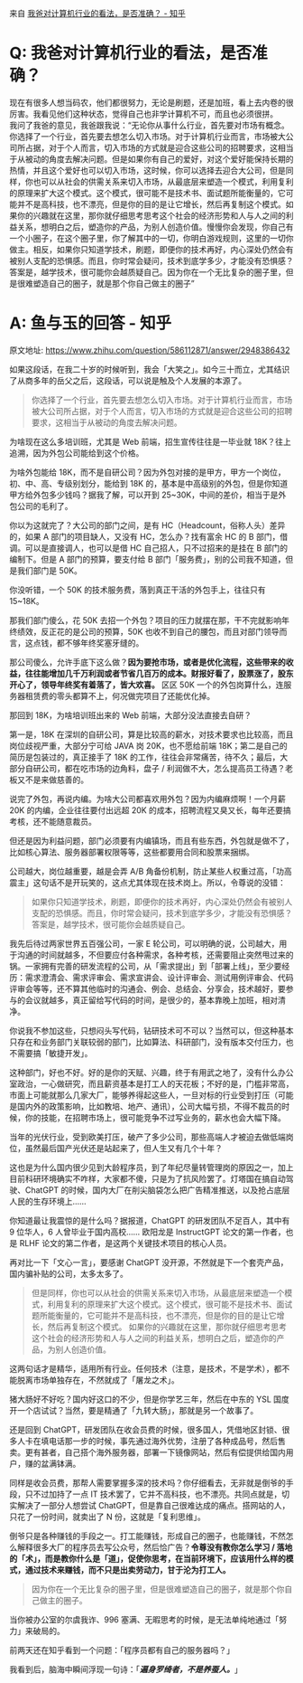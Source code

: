 来自 [我爸对计算机行业的看法，是否准确？ - 知乎](https://www.zhihu.com/question/586112871)

# Q: 我爸对计算机行业的看法，是否准确？

现在有很多人想当码农，他们都很努力，无论是刷题，还是加班，看上去内卷的很厉害。我看见他们这种状态，觉得自己也非学计算机不可，而且也必须很拼。  
我问了我爸的意见，我爸跟我说：“无论你从事什么行业，首先要对市场有概念。你选择了一个行业，首先要去想怎么切入市场。对于计算机行业而言，市场被大公司所占据，对于个人而言，切入市场的方式就是迎合这些公司的招聘要求，这相当于从被动的角度去解决问题。但是如果你有自己的爱好，对这个爱好能保持长期的热情，并且这个爱好也可以切入市场，这时候，你可以选择去迎合大公司，但是同样，你也可以从社会的供需关系来切入市场，从最底层来塑造一个模式，利用复利的原理来扩大这个模式。这个模式，很可能不是技术书、面试题所能衡量的，它可能并不是高科技，也不漂亮，但是你的目的是让它增长，然后再复制这个模式。如果你的兴趣就在这里，那你就仔细思考思考这个社会的经济形势和人与人之间的利益关系，想明白之后，塑造你的产品，为别人创造价值。慢慢你会发现，你自己有一个小圈子，在这个圈子里，你了解其中的一切，你明白游戏规则，这里的一切你做主。相反，如果你只知道学技术，刷题，即便你的技术再好，内心深处仍然会有被别人支配的恐惧感。而且，你时常会疑问，技术到底学多少，才能没有恐惧感？答案是，越学技术，很可能你会越质疑自己。因为你在一个无比复杂的圈子里，但是很难塑造自己的圈子，就是那个你自己做主的圈子”


# A: 鱼与玉的回答 - 知乎

原文地址: https://www.zhihu.com/question/586112871/answer/2948386432

如果这段话，在我二十岁的时候听到，我会「大笑之」。如今三十而立，尤其结识了从商多年的岳父之后，这段话，可以说是触及个人发展的本源了。

> 你选择了一个行业，首先要去想怎么切入市场。对于计算机行业而言，市场被大公司所占据，对于个人而言，切入市场的方式就是迎合这些公司的招聘要求，这相当于从被动的角度去解决问题。

为啥现在这么多培训班，尤其是 Web 前端，招生宣传往往是一毕业就 18K？往上追溯，因为外包公司能给到这个价格。

为啥外包能给 18K，而不是自研公司？因为外包对接的是甲方，甲方一个岗位，初、中、高、专级别划分，能给到 18K 的，基本是中高级别的外包，但是你知道甲方给外包多少钱吗？据我了解，可以开到 25~30K，中间的差价，相当于是外包公司的毛利了。

你以为这就完了？大公司的部门之间，是有 HC（Headcount，俗称人头）差异的，如果 A 部门的项目缺人，又没有 HC，怎么办？找有富余 HC 的 B 部门，借调。可以是直接调人，也可以是借 HC 自己招人，只不过招来的是挂在 B 部门的编制下。但是 A 部门的预算，要支付给 B 部门「服务费」，别的公司我不知道，但是我们部门是 50K。

你没听错，一个 50K 的技术服务费，落到真正干活的外包手上，往往只有 15~18K。

那我们部门傻么，花 50K 去招一个外包？项目的压力就摆在那，干不完就影响年终绩效，反正花的是公司的预算，50K 也收不到自己的腰包，而且对部门领导而言，这点钱，都不够年终奖塞牙缝的。

那公司傻么，允许手底下这么做？**因为要抢市场，或者是优化流程，这些带来的收益，往往能增加几千万利润或者节省几百万的成本。财报好看了，股票涨了，股东开心了，领导年终奖有着落了，皆大欢喜。** 区区 50K 一个的外包岗算什么，连服务器租赁费的零头都算不上，何况做完项目了还能优化掉。



那回到 18K，为啥培训班出来的 Web 前端，大部分没法直接去自研？

第一是，18K 在深圳的自研公司，算是比较高的薪水，对技术要求也比较高，而且岗位歧视严重，大部分宁可给 JAVA 岗 20K，也不愿给前端 18K；第二是自己的简历是包装过的，真正接手了 18K 的工作，往往会非常痛苦，待不久；最后，大部分自研公司，都在吃市场的边角料，盘子 / 利润做不大，怎么提高员工待遇？老板又不是来做慈善的。



说完了外包，再说内编。为啥大公司都喜欢用外包？因为内编麻烦啊！一个月薪 20K 的内编，企业往往要付出远超 20K 的成本，招聘流程又臭又长，每年还要搞考核，还不能随意裁员。

但还是因为利益问题，部门必须要有内编镇场，而且有些东西，外包就是做不了，比如核心算法、服务器部署权限等等，这些都要用合同和股票来捆绑。

公司越大，岗位越重要，越是会弄 A/B 角备份机制，防止某些人权重过高，「功高震主」这句话不是开玩笑的，这点尤其体现在技术岗上。所以，令尊说的没错：

> 如果你只知道学技术，刷题，即便你的技术再好，内心深处仍然会有被别人支配的恐惧感。而且，你时常会疑问，技术到底学多少，才能没有恐惧感？答案是，越学技术，很可能你会越质疑自己。

我先后待过两家世界五百强公司，一家 E 轮公司，可以明确的说，公司越大，用于沟通的时间就越多，不但要应付各种需求，各种考核，还需要阻止突然甩过来的锅。一家拥有完善的研发流程的公司，从「需求提出」到「部署上线」，至少要经历：需求澄清会、需求评审会、需求宣讲会、设计评审会、测试用例评审会、代码评审会等等，还不算其他临时的沟通会、例会、总结会、分享会，技术越好，要参与的会议就越多，真正留给写代码的时间，是很少的，基本靠晚上加班，相对清净。

你说我不参加这些，只想闷头写代码，钻研技术可不可以？当然可以，但这种基本只存在和业务部门关联较弱的部门，比如算法、科研部门，没有版本交付压力，也不需要搞「敏捷开发」。

这种部门，好也不好。好的是你的天赋、兴趣，终于有用武之地了，没有什么办公室政治，一心做研究，而且薪资基本是打工人的天花板；不好的是，门槛非常高，市面上可能就那么几家大厂，能够养得起这些人，一旦对标的行业受到打压（可能是国内外的政策影响，比如教培、地产、通讯），公司大幅亏损，不得不裁员的时候，你的技能，在招聘市场上，很可能竞争不过写业务的，薪水也会大幅下降。

当年的光伏行业，受到欧美打压，破产了多少公司，那些高端人才被迫去做低端岗位，虽然最后国产光伏还是站起来了，但人生又有几个十年？

这也是为什么国内很少见到大龄程序员，到了年纪尽量转管理岗的原因之一，加上目前科研环境确实不咋样，大家都不傻，只是为了抗风险罢了。灯塔国在搞自动驾驶、ChatGPT 的时候，国内大厂在削尖脑袋怎么把广告精准推送，以及抢占底层人民的生存环境上……

你知道最让我震惊的是什么吗？据报道，ChatGPT 的研发团队不足百人，其中有 9 位华人，6 人曾毕业于国内高校…… 欧阳龙是 InstructGPT 论文的第一作者，也是 RLHF 论文的第二作者，是这两个关键技术项目的核心人员。

再对比一下「文心一言」，要感谢 ChatGPT 没开源，不然就是下一个套壳产品，国内骗补贴的公司，太多太多了。



> 但是同样，你也可以从社会的供需关系来切入市场，从最底层来塑造一个模式，利用复利的原理来扩大这个模式。这个模式，很可能不是技术书、面试题所能衡量的，它可能并不是高科技，也不漂亮，但是你的目的是让它增长，然后再复制这个模式。
> 如果你的兴趣就在这里，那你就仔细思考思考这个社会的经济形势和人与人之间的利益关系，想明白之后，塑造你的产品，为别人创造价值。

这两句话才是精华，适用所有行业。任何技术（注意，是技术，不是学术），都不能脱离市场单独存在，不然就成了「屠龙之术」。

猪大肠好不好吃？国内好这口的不少，但是你学艺三年，然后在中东的 YSL 国度开一个店试试？当然，要是精通了「九转大肠」，那就是另一个故事了。

还是回到 ChatGPT，研发团队在收会员费的时候，很多国人，凭借地区封锁、很多人卡在填电话那一步的时候，事先通过海外优势，注册了各种成品号，然后售卖。更有甚者，自己搭个海外服务器，部署一下镜像网站，然后有偿提供给国内用户，赚的盆满钵满。

同样是收会员费，那帮人需要掌握多深的技术吗？你仔细看去，无非就是倒爷的手段，只不过加持了一点 IT 技术罢了，它并不高科技，也不漂亮。共同点就是，切实解决了一部分人想尝试 ChatGPT，但是靠自己很难达成的痛点。搭网站的人，只花了一份时间，就卖出了 N 份，这就是「复利思维」。

倒爷只是各种赚钱的手段之一。打工能赚钱，形成自己的圈子，也能赚钱，不然怎么解释很多大厂的程序员去写公众号，然后恰广告？**令尊没有教你怎么学习 / 落地的「术」，而是教你什么是「道」，促使你思考，在当前环境下，应该用什么样的模式，通过技术来赚钱，而不只是出卖劳动力，甘于沦为打工人。**

> 因为你在一个无比复杂的圈子里，但是很难塑造自己的圈子，就是那个你自己做主的圈子。

当你被办公室的尔虞我诈、996 塞满、无暇思考的时候，是无法单纯地通过「努力」来破局的。

前两天还在知乎看到一个问题：「程序员都有自己的服务器吗？」

我看到后，脑海中瞬间浮现一句诗：「***遍身罗绮者，不是养蚕人。***」


